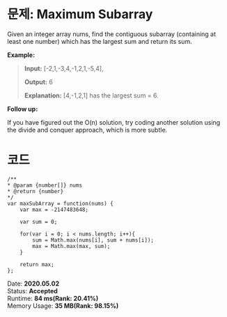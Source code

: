 # 문제: Maximum Subarray

Given an integer array nums, find the contiguous subarray (containing at least one number) which has the largest sum and return its sum.


**Example:**
>**Input:** [-2,1,-3,4,-1,2,1,-5,4],
>
>**Output:** 6
>
>**Explanation:** [4,-1,2,1] has the largest sum = 6.


**Follow up:**

If you have figured out the O(n) solution, try coding another solution using the divide and conquer approach, which is more subtle.


# 코드

    /**
    * @param {number[]} nums
    * @return {number}
    */
    var maxSubArray = function(nums) {
        var max = -2147483648;
        
        var sum = 0; 
        
        for(var i = 0; i < nums.length; i++){
            sum = Math.max(nums[i], sum + nums[i]);
            max = Math.max(max, sum);
        }
        
        return max;
    };
    
Date: **2020.05.02**    
Status: **Accepted**  
Runtime: **84 ms(Rank: 20.41%)**  
Memory Usage: **35 MB(Rank: 98.15%)** 





